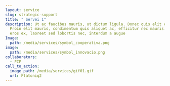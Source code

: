```yaml
---
layout: service
slug: strategic-support
title: " Servei 1"
description: Ut ac faucibus mauris, ut dictum ligula. Donec quis elit elit.
  Proin elit mauris, condimentum quis aliquet ac, efficitur nec mauris. Quisque
  eros ex, laoreet sed lobortis nec, interdum a augue
Image:
  path: /media/services/symbol_cooperativa.png
image:
  path: /media/services/symbol_innovacio.png
collaborators:
  - ECF
call_to_action:
  image_path: /media/services/gif01.gif
  url: Platoniq2
---
```

